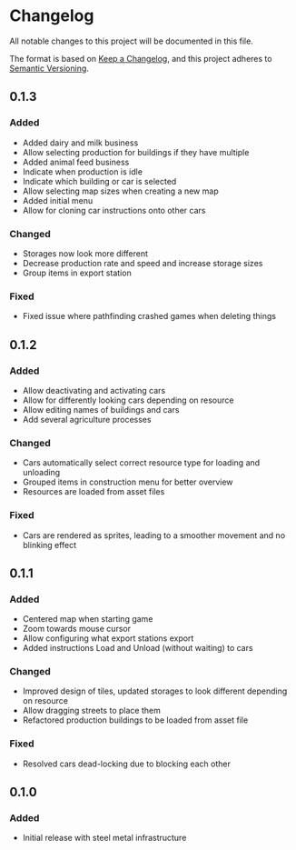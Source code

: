 # Changelog

All notable changes to this project will be documented in this file.

The format is based on [Keep a Changelog](https://keepachangelog.com/en/1.0.0/), and this project adheres to [Semantic Versioning](https://semver.org/spec/v2.0.0.html).

## 0.1.3

### Added

- Added dairy and milk business
- Allow selecting production for buildings if they have multiple
- Added animal feed business
- Indicate when production is idle
- Indicate which building or car is selected
- Allow selecting map sizes when creating a new map
- Added initial menu
- Allow for cloning car instructions onto other cars

### Changed

- Storages now look more different
- Decrease production rate and speed and increase storage sizes
- Group items in export station

### Fixed

- Fixed issue where pathfinding crashed games when deleting things

## 0.1.2

### Added

- Allow deactivating and activating cars
- Allow for differently looking cars depending on resource
- Allow editing names of buildings and cars
- Add several agriculture processes

### Changed

- Cars automatically select correct resource type for loading and unloading
- Grouped items in construction menu for better overview
- Resources are loaded from asset files

### Fixed

- Cars are rendered as sprites, leading to a smoother movement and no blinking effect

## 0.1.1

### Added

- Centered map when starting game
- Zoom towards mouse cursor
- Allow configuring what export stations export
- Added instructions Load and Unload (without waiting) to cars

### Changed

- Improved design of tiles, updated storages to look different depending on resource
- Allow dragging streets to place them
- Refactored production buildings to be loaded from asset file

### Fixed

- Resolved cars dead-locking due to blocking each other

## 0.1.0

### Added

- Initial release with steel metal infrastructure
